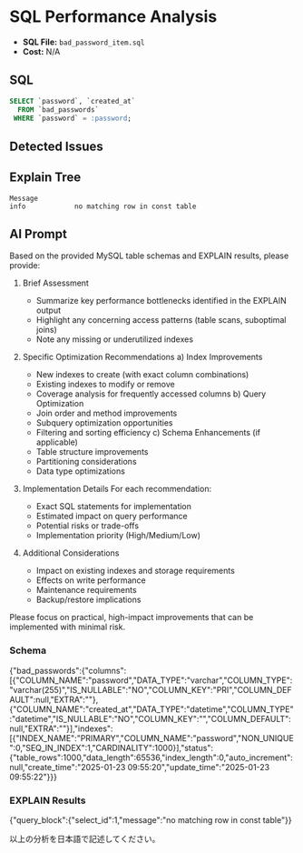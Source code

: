 # SQL Performance Analysis
- **SQL File:** `bad_password_item.sql`
- **Cost:** N/A

## SQL
```sql
SELECT `password`, `created_at`
  FROM `bad_passwords`
 WHERE `password` = :password;

```

## Detected Issues


## Explain Tree
```
Message
info            no matching row in const table
```

## AI Prompt
Based on the provided MySQL table schemas and EXPLAIN results, please provide:

1. Brief Assessment
   - Summarize key performance bottlenecks identified in the EXPLAIN output
   - Highlight any concerning access patterns (table scans, suboptimal joins)
   - Note any missing or underutilized indexes

2. Specific Optimization Recommendations
   a) Index Improvements
      - New indexes to create (with exact column combinations)
      - Existing indexes to modify or remove
      - Coverage analysis for frequently accessed columns
   b) Query Optimization
      - Join order and method improvements
      - Subquery optimization opportunities
      - Filtering and sorting efficiency
   c) Schema Enhancements (if applicable)
      - Table structure improvements
      - Partitioning considerations
      - Data type optimizations

3. Implementation Details
   For each recommendation:
     - Exact SQL statements for implementation
     - Estimated impact on query performance
     - Potential risks or trade-offs
     - Implementation priority (High/Medium/Low)

4. Additional Considerations
   - Impact on existing indexes and storage requirements
   - Effects on write performance
   - Maintenance requirements
   - Backup/restore implications

Please focus on practical, high-impact improvements that can be implemented with minimal risk.

### Schema
{"bad_passwords":{"columns":[{"COLUMN_NAME":"password","DATA_TYPE":"varchar","COLUMN_TYPE":"varchar(255)","IS_NULLABLE":"NO","COLUMN_KEY":"PRI","COLUMN_DEFAULT":null,"EXTRA":""},{"COLUMN_NAME":"created_at","DATA_TYPE":"datetime","COLUMN_TYPE":"datetime","IS_NULLABLE":"NO","COLUMN_KEY":"","COLUMN_DEFAULT":null,"EXTRA":""}],"indexes":[{"INDEX_NAME":"PRIMARY","COLUMN_NAME":"password","NON_UNIQUE":0,"SEQ_IN_INDEX":1,"CARDINALITY":1000}],"status":{"table_rows":1000,"data_length":65536,"index_length":0,"auto_increment":null,"create_time":"2025-01-23 09:55:20","update_time":"2025-01-23 09:55:22"}}}

### EXPLAIN Results
{"query_block":{"select_id":1,"message":"no matching row in const table"}}

以上の分析を日本語で記述してください。